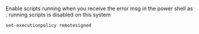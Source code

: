 Enable scripts running when you receive the error msg in the power shell as : running scripts is disabled on this system

```bash
set-executionpolicy remotesigned
```

